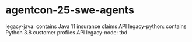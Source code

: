 # agentcon-25-swe-agents

legacy-java: contains Java 11 insurance claims API
legacy-python: contains Python 3.8 customer profiles API
legacy-node: tbd